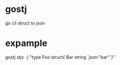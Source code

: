 # gostj
go cli struct to json
# expample
gostj  stjc -j "type Foo struct{ Bar string \`json:\"bar\"\`}"
